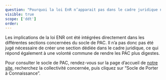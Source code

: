 ```yaml
---
question: "Pourquoi la loi EnR n’apparait pas dans le cadre juridique national ?"
visible: true
scope: ['ddt']
order: 
---
```


Les implications de la loi ENR ont été intégrées directement dans les différentes sections concernées du socle de PAC.
Il n’a pas donc pas été jugé nécessaire de créer une section dédiée dans le cadre juridique, ce qui répond également à une volonté commune de rendre les PAC plus digestes. 

Pour consulter le socle de PAC, rendez-vous sur la page d’accueil de [notre site](https://docurba.beta.gouv.fr/), recherchez la collectivité concernée, puis cliquez sur “Socle de Porter à Connaissance”.
